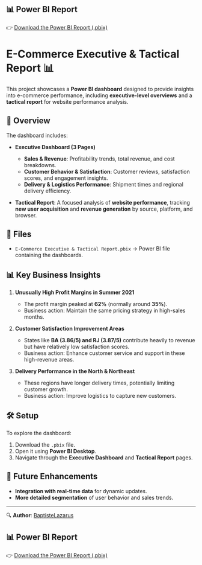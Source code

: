 ## 📊 Power BI Report
👉 [Download the Power BI Report (.pbix)](https://drive.google.com/file/d/1EdgqWyaSurSMYGHi6rx4p3eO6RVzauk5/view?usp=drive_link)

# E-Commerce Executive & Tactical Report 📊  

This project showcases a **Power BI dashboard** designed to provide insights into e-commerce performance, including **executive-level overviews** and a **tactical report** for website performance analysis.  

## 🚀 Overview  
The dashboard includes:  
- **Executive Dashboard (3 Pages)**  
  - **Sales & Revenue**: Profitability trends, total revenue, and cost breakdowns.  
  - **Customer Behavior & Satisfaction**: Customer reviews, satisfaction scores, and engagement insights.  
  - **Delivery & Logistics Performance**: Shipment times and regional delivery efficiency.  

- **Tactical Report**: A focused analysis of **website performance**, tracking **new user acquisition** and **revenue generation** by source, platform, and browser.  

## 📂 Files  
- `E-Commerce Executive & Tactical Report.pbix` → Power BI file containing the dashboards.  


## 📊 Key Business Insights  
1. **Unusually High Profit Margins in Summer 2021**  
   - The profit margin peaked at **62%** (normally around **35%**).  
   - Business action: Maintain the same pricing strategy in high-sales months.  

2. **Customer Satisfaction Improvement Areas**  
   - States like **BA (3.86/5) and RJ (3.87/5)** contribute heavily to revenue but have relatively low satisfaction scores.  
   - Business action: Enhance customer service and support in these high-revenue areas.  

3. **Delivery Performance in the North & Northeast**  
   - These regions have longer delivery times, potentially limiting customer growth.  
   - Business action: Improve logistics to capture new customers.  

## 🛠️ Setup  
To explore the dashboard:  
1. Download the `.pbix` file.  
2. Open it using **Power BI Desktop**.  
3. Navigate through the **Executive Dashboard** and **Tactical Report** pages.  

## 📌 Future Enhancements  
- **Integration with real-time data** for dynamic updates.  
- **More detailed segmentation** of user behavior and sales trends.  

---
🔍 **Author**: [BaptisteLazarus](https://github.com/BaptisteLazarus)  

## 📊 Power BI Report
👉 [Download the Power BI Report (.pbix)](https://drive.google.com/file/d/1EdgqWyaSurSMYGHi6rx4p3eO6RVzauk5/view?usp=drive_link)

